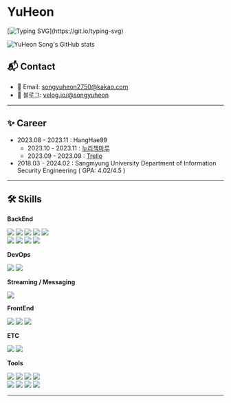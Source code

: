 # YuHeon 

[![Typing SVG](https://readme-typing-svg.demolab.com?font=Fira+Code&weight=600&pause=700&color=C03BF7&center=true&random=false&width=1000&lines=Nice+to+meet+you!!;My+name+is+Song+Yuheon%2C+and+I+am+a+backend+developer+who+always+pursues+growth!!)](https://git.io/typing-svg)

![YuHeon Song's GitHub stats](https://github-readme-stats.vercel.app/api?username=songyuheon98&show_icons=true&theme=radical)

## 📬 Contact
- 📧 Email: [songyuheon2750@kakao.com](mailto:songyuheon2750@kakao.com)
- 📝 블로그: [velog.io/@songyuheon](https://velog.io/@songyuheon)
    
---

## ✨ Career 
* 2023.08 - 2023.11 : HangHae99
    * 2023.10 - 2023.11 : [누리책마루](https://github.com/songyuheon98/Team258)
    * 2023.09 - 2023.09 : [Trello](https://github.com/songyuheon98/SpecialtyProjects)
* 2018.03 - 2024.02 : Sangmyung University Department of Information Security Engineering ( GPA: 4.02/4.5 )

---

## 🛠 Skills
**BackEnd**
<div>
<img src="https://img.shields.io/badge/Spring Boot-6DB33F?&logo=Spring Boot&logoColor=white">
<img src="https://img.shields.io/badge/Spring-6DB33F?&logo=Spring&logoColor=white">
<img src="https://img.shields.io/badge/Spring Security-6DB33F?&logo=Spring Security&logoColor=white">
<img src="https://img.shields.io/badge/Java-004088?&logo=Java&logoColor=white">
<img src="https://img.shields.io/badge/Gradle-02303A?&logo=Gradle?&logoColor=white"><br>
        <img src="https://img.shields.io/badge/MySQL-3776AB?&logo=MySQL&logoColor=white">
<img src="https://img.shields.io/badge/Junit5-25A162?&logo=Junit5&logoColor=white">
<img src="https://img.shields.io/badge/Apache JMeter-D22128?&logo=Apache JMeter&logoColor=white">
<img src="https://img.shields.io/badge/Postman-E34F15?&logo=Postman&logoColor=white"> 
    
</div>

**DevOps**
<div>
    <img src="https://img.shields.io/badge/GitHub Actions-181717?&logo=GitHub Actions&logoColor=white">
    <img src="https://img.shields.io/badge/Amazon AWS-231F20?&logo=Amazon AWS&logoColor=white">
</div>

**Streaming / Messaging**
<div>
<img src="https://img.shields.io/badge/Apache Kafka-231F20?&logo=Apache Kafka&logoColor=white"><br>
</div>

**FrontEnd**
<div>
<img src="https://img.shields.io/badge/Html-E34F26?&logo=Html&logoColor=white">
<img src="https://img.shields.io/badge/CSS-1572B6?&logo=CSS&logoColor=white">
<img src="https://img.shields.io/badge/JavaScript-F7DF1E?&logo=JavaScript&logoColor=white"><br>
</div>

**ETC**
<div>
    <img src="https://img.shields.io/badge/Python-3776AB?&logo=Python&logoColor=white">
<img src="https://img.shields.io/badge/C-A8B9CC?&logo=C&logoColor=white">
</div>

**Tools**
<div>
<img src="https://img.shields.io/badge/GitHub-181717?&logo=GitHub&logoColor=white">
<img src="https://img.shields.io/badge/Git-181717?&logo=Git&logoColor=white">
<img src="https://img.shields.io/badge/IntelliJ IDEA-000000?&logo=IntelliJ IDEA&logoColor=white">
<img src="https://img.shields.io/badge/Visual studio Code-007ACC?&logo=Visual Studio Code&logoColor=white"><br>
<img src="https://img.shields.io/badge/Jupyter-F37626?&logo=Jupyter&logoColor=white">
<img src="https://img.shields.io/badge/Anaconda-44A833?&logo=Anaconda&logoColor=white">
<img src="https://img.shields.io/badge/Slack-4A154B?&logo=Slack&logoColor=white">
<img src="https://img.shields.io/badge/Notion-000000?&logo=Notion&logoColor=white"><br>
</div>

---


